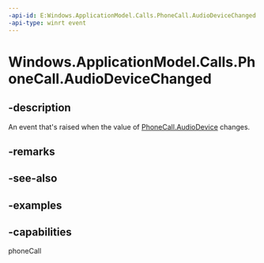 ```yaml
---
-api-id: E:Windows.ApplicationModel.Calls.PhoneCall.AudioDeviceChanged
-api-type: winrt event
---
```


# Windows.ApplicationModel.Calls.PhoneCall.AudioDeviceChanged

<!--
public event Windows.Foundation.TypedEventHandler<Windows.ApplicationModel.Calls.PhoneCall,object> AudioDeviceChanged;
-->

## -description

An event that's raised when the value of [PhoneCall.AudioDevice](phonecall_audiodevice.md) changes.

## -remarks

## -see-also

## -examples

## -capabilities
phoneCall
